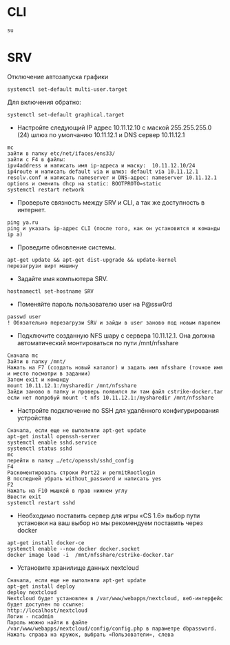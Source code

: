 # CLI
```
su
```



# SRV
Отключение автозапуска графики
```
systemctl set-default multi-user.target
```
Для включения обратно:
```
systemctl set-default graphical.target
```
* Настройте следующий IP адрес 10.11.12.10 с маской 255.255.255.0 (24) шлюз по умолчанию 10.11.12.1 и DNS сервер 10.11.12.1
```
mc
зайти в папку etc/net/ifaces/ens33/
зайти с F4 в файлы:
ipv4address и написать имя ip-адреса и маску:  10.11.12.10/24
ip4route и написать default via и шлюз: default via 10.11.12.1
resolv.conf и написать nameserver и DNS-адрес: nameserver 10.11.12.1
options и сменить dhcp на static: BOOTPROTO=static
systemctl restart network
```
* Проверьте связность между SRV и CLI, а так же доступность в интернет.
```
ping ya.ru
ping и указать ip-адрес CLI (после того, как он установится и команды ip a)  
```
* Проведите обновление системы.
```
apt-get update && apt-get dist-upgrade && update-kernel
перезагрузи вирт машину
```
* Задайте имя компьютера SRV.
```
hostnamectl set-hostname SRV
```
* Поменяйте пароль пользователю user на P@ssw0rd
```
passwd user
! Обязательно перезагрузи SRV и зайди в user заново под новым паролем
```
* Подключите созданную NFS шару с сервера 10.11.12.1. Она должна автоматический монтироваться по пути /mnt/nfsshare
```
Сначала mc
Зайти в папку /mnt/ 
Нажать на F7 (создать новый каталог) и задать имя nfsshare (точное имя и место посмотри в задании)
Затем exit и команду
mount 10.11.12.1:/mysharedir /mnt/nfsshare
Зайди заново в папку и проверь появился ли там файл cstrike-docker.tar
если нет попробуй mount -t nfs 10.11.12.1:/mysharedir /mnt/nfsshare
```
* Настройте подключение по SSH для удалённого конфигурирования устройства
```
Сначала, если еще не выполняли apt-get update
apt-get install openssh-server
systemctl enable sshd.service
systemctl status sshd 
mc
перейти в папку …/etc/openssh/sshd_config
F4
Раскоментировать строки Port22 и permitRootlogin 
В последней убрать without_password и написать yes
F2
Нажать на F10 мышкой в прав нижнем углу
Ввести exit 
systemctl restart sshd
```
* Необходимо поставить сервер для игры «CS 1.6» выбор пути установки на ваш выбор но мы рекомендуем поставить через docker
```
apt-get install docker-ce
systemctl enable --now docker docker.socket
docker image load -i  /mnt/nfsshare/cstrike-docker.tar
```
* Установите хранилище данных nextcloud
```  Развернуть Nextcloud можно используя пакет deploy (см. Deploy):
Сначала, если еще не выполняли apt-get update
apt-get install deploy
deploy nextcloud
Nextcloud будет установлен в /var/www/webapps/nextcloud, веб-интерфейс будет доступен по ссылке:
http://localhost/nextcloud
Логин - ncadmin 
Пароль можно найти в файле /var/www/webapps/nextcloud/config/config.php в параметре dbpassword.
Нажать справа на кружок, выбрать «Пользователи», слева 
```  
